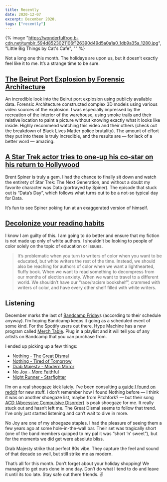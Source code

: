 ```yaml
---
title: Recently
date: 2020-12-07
excerpt: December 2020.
tags: ["recently"]
---
```


{% image "https://wonderfulfrog.b-cdn.net/tumblr_594d8523021106f126390d49d5a0a1a0_1db9a35a_1280.jpg", "Little Big Things by Cat's Cafe", "" %}

Not a long one this month. The holidays are upon us, but it doesn’t exactly feel like it to me. It’s a strange time to be sure.

## [The Beirut Port Explosion by Forensic Architecture](https://forensic-architecture.org/investigation/beirut-port-explosion)

An incredible look into the Beirut port explosion using publicly available data. Forensic Architecture constructed complex 3D models using various video sources of the explosion. I was especially impressed by the recreation of the interior of the warehouse, using smoke trails and their relative location to paint a picture without knowing exactly what it looks like inside. Highly recommend watching this video and their others (check out the breakdown of Black Lives Matter police brutality). The amount of effort they put into these is truly incredible, and the results are — for lack of a better word — amazing.

## [A Star Trek actor tries to one-up his co-star on his return to Hollywood](https://www.youtube.com/watch?v=QmVwCcUQRjU)

Brent Spiner is truly a gem. I had the chance to finally sit down and watch the entirety of Star Trek: The Next Generation, and without a doubt my favorite character was Data (portrayed by Spiner). The episode that stuck out is “Data’s Day”, which follows what turns out to be a not-so typical day for Data.

It’s fun to see Spiner poking fun at an exaggerated version of himself.

## [Decolonize your reading habits](https://www.antiracismdaily.com/archives/decolonize-your-reading-habits-anti-racism-daily)

I know I am guilty of this. I am going to do better and ensure that my fiction is not made up only of white authors. I shouldn’t be looking to people of color solely on the topic of education or issues.

> It’s problematic when you turn to writers of color when you want to be educated, but white writers the rest of the time. Instead, we should also be reaching for authors of color when we want a lighthearted, fluffy book. When we want to read something to decompress from our months of election anxiety. When we want to travel to a different world. We shouldn’t have our “race/racism bookshelf”, crammed with writers of color, and have every other shelf filled with white writers.

## Listening

December marks the last of [Bandcamp Friday](https://isitbandcampfriday.com)s (according to their schedule anyway). I’m hoping Bandcamp keeps it going as a scheduled event of some kind. For the Spotify users out there, Hype Machine has a new program called [Merch Table](https://hypem.com/merch-table). Plug in a playlist and it will tell you of any artists on Bandcamp that you can purchase from.

I ended up picking up a few things:

- [Nothing - The Great Dismal](https://nothing.bandcamp.com/album/the-great-dismal)
- [Nothing - Tired of Tomorrow](https://nothing.bandcamp.com/album/tired-of-tomorrow-standard-version)
- [Drab Majesty - Modern Mirror](https://drabmajesty.bandcamp.com/album/modern-mirror)
- [No Joy - More Faithful](https://nojoy.bandcamp.com/album/more-faithful)
- [Night Runner - Starfighter](https://nightrunnermusic.bandcamp.com/album/starfighter)

I’m on a real shoegaze kick lately. I’ve been consulting [a guide I found on reddit](https://i.redd.it/rxrtulf0m5631.jpg) for new stuff. I don’t remember how I found Nothing before — I think it was on another shoegaze list, maybe from Pitchfork? — but their song [ACD (Abcessive Compulsive Disorder)](https://www.youtube.com/watch?v=Sx0PJx2_LZ8) is peak shoegaze for me. It really stuck out and hasn’t left me. The Great Dismal seems to follow that trend. I’ve only just started listening and can’t wait to dive in more.

No Joy are one of my shoegaze staples. I had the pleasure of seeing them a few years ago at some hole-in-the-wall bar. Their set was tragically short (one of the band members quipped to my pal it was “short ‘n’ sweet”), but for the moments we did get were absolute bliss.

Drab Majesty strike that perfect 80s vibe. They capture the feel and sound of that decade so well, but still strike me as modern.

That’s all for this month. Don’t forget about your holiday shopping! We managed to get ours done in one day. Don’t do what I tend to do and leave it until its too late. Stay safe out there friends. ✌️
